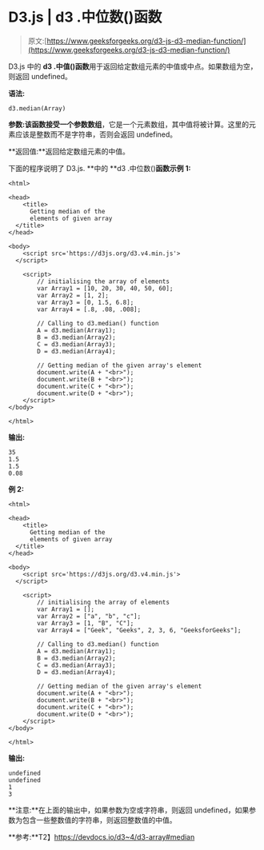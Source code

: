 # D3.js | d3 .中位数()函数

> 原文:[https://www.geeksforgeeks.org/d3-js-d3-median-function/](https://www.geeksforgeeks.org/d3-js-d3-median-function/)

D3.js 中的 **d3 .中值()函数**用于返回给定数组元素的中值或中点。如果数组为空，则返回 undefined。

**语法:**

```
d3.median(Array)
```

**参数:**该函数接受一个参数**数组**，它是一个元素数组，其中值将被计算。这里的元素应该是整数而不是字符串，否则会返回 undefined。

**返回值:**返回给定数组元素的中值。

下面的程序说明了 D3.js.
**中的 **d3 .中位数()**函数示例 1:**

```
<html>

<head>
    <title>
      Getting median of the 
      elements of given array
  </title>
</head>

<body>
    <script src='https://d3js.org/d3.v4.min.js'>
  </script>

    <script>
        // initialising the array of elements
        var Array1 = [10, 20, 30, 40, 50, 60];
        var Array2 = [1, 2];
        var Array3 = [0, 1.5, 6.8];
        var Array4 = [.8, .08, .008];

        // Calling to d3.median() function
        A = d3.median(Array1);
        B = d3.median(Array2);
        C = d3.median(Array3);
        D = d3.median(Array4);

        // Getting median of the given array's element
        document.write(A + "<br>");
        document.write(B + "<br>");
        document.write(C + "<br>");
        document.write(D + "<br>");
    </script>
</body>

</html>
```

**输出:**

```
35
1.5
1.5
0.08
```

**例 2:**

```
<html>

<head>
    <title>
      Getting median of the 
      elements of given array
  </title>
</head>

<body>
    <script src='https://d3js.org/d3.v4.min.js'>
  </script>

    <script>
        // initialising the array of elements
        var Array1 = [];
        var Array2 = ["a", "b", "c"];
        var Array3 = [1, "B", "C"];
        var Array4 = ["Geek", "Geeks", 2, 3, 6, "GeeksforGeeks"];

        // Calling to d3.median() function
        A = d3.median(Array1);
        B = d3.median(Array2);
        C = d3.median(Array3);
        D = d3.median(Array4);

        // Getting median of the given array's element
        document.write(A + "<br>");
        document.write(B + "<br>");
        document.write(C + "<br>");
        document.write(D + "<br>");
    </script>
</body>

</html>
```

**输出:**

```
undefined
undefined
1
3
```

**注意:**在上面的输出中，如果参数为空或字符串，则返回 undefined，如果参数为包含一些整数值的字符串，则返回整数值的中值。

**参考:**T2】https://devdocs.io/d3~4/d3-array#median